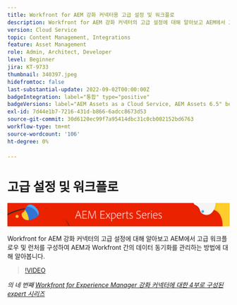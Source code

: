 ```yaml
---
title: Workfront for AEM 강화 커넥터용 고급 설정 및 워크플로
description: Workfront for AEM 강화 커넥터의 고급 설정에 대해 알아보고 AEM에서 고급 워크플로우 및 런처를 구성하여 AEM과 Workfront 간의 데이터 동기화를 관리하는 방법에 대해 알아봅니다.
version: Cloud Service
topic: Content Management, Integrations
feature: Asset Management
role: Admin, Architect, Developer
level: Beginner
jira: KT-9733
thumbnail: 340397.jpeg
hidefromtoc: false
last-substantial-update: 2022-09-02T00:00:00Z
badgeIntegration: label="통합" type="positive"
badgeVersions: label="AEM Assets as a Cloud Service, AEM Assets 6.5" before-title="false"
exl-id: 7d44e1b7-7216-431d-b866-6adcc8673d53
source-git-commit: 30d6120ec99f7a95414dbc31c0cb002152bd6763
workflow-type: tm+mt
source-wordcount: '106'
ht-degree: 0%

---
```


# 고급 설정 및 워크플로

![AEM 전문가 시리즈](./assets/banner.png)

Workfront for AEM 강화 커넥터의 고급 설정에 대해 알아보고 AEM에서 고급 워크플로우 및 런처를 구성하여 AEM과 Workfront 간의 데이터 동기화를 관리하는 방법에 대해 알아봅니다.

>[!VIDEO](https://video.tv.adobe.com/v/340397?quality=12&learn=on)

_의 네 번째 [Workfront for Experience Manager 강화 커넥터에 대한 4부로 구성된 expert 시리즈](./overview.md)_
